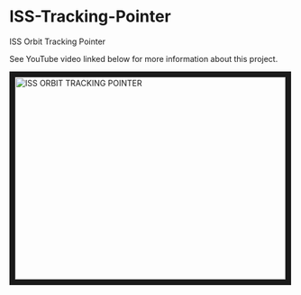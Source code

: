 # ISS-Tracking-Pointer
ISS Orbit Tracking Pointer

See YouTube video linked below for more information about this project.


<a href="https://www.youtube.com/watch?v=sIE0mcOGnms" target="_blank"><img src="http://img.youtube.com/vi/sIE0mcOGnms/0.jpg" 
alt="ISS ORBIT TRACKING POINTER" width="480" height="360" border="10" /></a>

